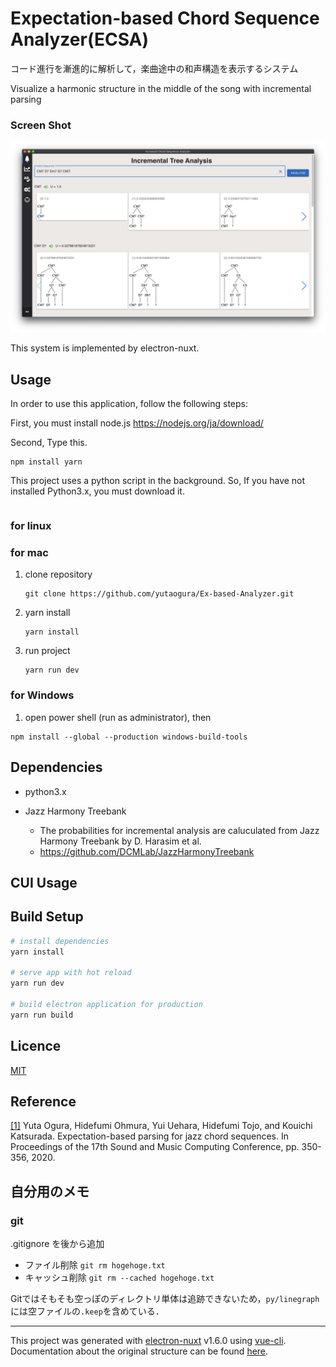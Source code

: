 # Expectation-based Chord Sequence Analyzer(ECSA)
コード進行を漸進的に解析して，楽曲途中の和声構造を表示するシステム


Visualize a harmonic structure in the middle of the song with incremental parsing

### Screen Shot
<img src="./screenshot.png" >




This system is implemented by electron-nuxt.

## Usage
In order to use this application, follow the following steps:

First, you must install node.js 
https://nodejs.org/ja/download/

Second, Type this.
```
npm install yarn
```

This project uses a python script in the background. So, If you have not installed Python3.x, you must download it.
```

```
### for linux

### for mac
1. clone repository
   ```
   git clone https://github.com/yutaogura/Ex-based-Analyzer.git
   ```
2. yarn install
   ```
   yarn install
   ```
3. run project
   ```
   yarn run dev
   ``` 
### for Windows

1. open power shell (run as administrator), then 
```
npm install --global --production windows-build-tools
```
## Dependencies
- python3.x

- Jazz Harmony Treebank 
  - The probabilities for incremental analysis are caluculated from Jazz Harmony Treebank by D. Harasim et al.
  - https://github.com/DCMLab/JazzHarmonyTreebank

## CUI Usage

## Build Setup

``` bash
# install dependencies
yarn install

# serve app with hot reload
yarn run dev

# build electron application for production
yarn run build
```

## Licence

[MIT](https://github.com/tcnksm/tool/blob/master/LICENCE)

## Reference
[[1]](https://smc2020torino.it/adminupload/file/SMCCIM_2020_paper_111.pdf) Yuta Ogura, Hidefumi Ohmura, Yui Uehara, Hidefumi Tojo, and Kouichi Katsurada.
Expectation-based parsing for jazz chord sequences. In Proceedings of the 17th Sound
and Music Computing Conference, pp. 350-356, 2020.



## 自分用のメモ
### git
.gitignore を後から追加
- ファイル削除
  ``` git rm hogehoge.txt ```
- キャッシュ削除
  ``` git rm --cached hogehoge.txt ```

Gitではそもそも空っぽのディレクトリ単体は追跡できないため，```py/linegraph ``` には空ファイルの```.keep```を含めている．

---

This project was generated with [electron-nuxt](https://github.com/michalzaq12/electron-nuxt) v1.6.0 using [vue-cli](https://github.com/vuejs/vue-cli). Documentation about the original structure can be found [here](https://github.com/michalzaq12/electron-nuxt/blob/master/README.md).
